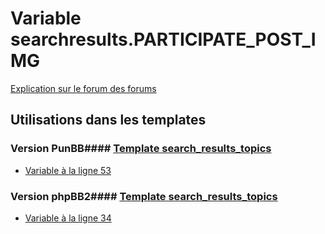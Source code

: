 # Variable searchresults.PARTICIPATE_POST_IMG
[Explication sur le forum des forums](http://forum.forumactif.com/t294113-listing-des-variables#searchresults.PARTICIPATE_POST_IMG)
## Utilisations dans les templates
### Version PunBB#### [Template search_results_topics](punbb/search_results_topics.md)
* [Variable à la ligne 53](../punbb/search_results_topics.tpl#L53)
### Version phpBB2#### [Template search_results_topics](subsilver/search_results_topics.md)
* [Variable à la ligne 34](../subsilver/search_results_topics.tpl#L34)
